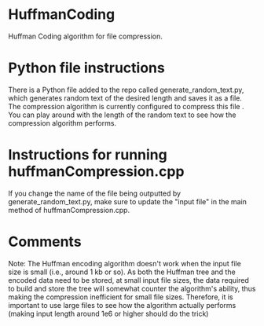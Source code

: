 # HuffmanCoding
 Huffman Coding algorithm for file compression.

 # Python file instructions
 There is a Python file added to the repo called generate_random_text.py, which generates random text of the desired length and saves it as a file. The compression algorithm is currently configured to compress this file . You can play around with the length of the random text to see how the compression algorithm performs. 
 # Instructions for running huffmanCompression.cpp
If you change the name of the file being outputted by generate_random_text.py, make sure to update the "input file" in the main method of huffmanCompression.cpp. 

# Comments
Note: The Huffman encoding algorithm doesn't work when the input file size is small (i.e., around 1 kb or so). As both the Huffman tree and the encoded data need to be stored, at small input file sizes, the data required to build and store the tree will somewhat counter the algorithm's ability, thus making the compression inefficient for small file sizes. Therefore, it is important to use large files to see how the algorithm actually performs (making input length around 1e6 or higher should do the trick) 
